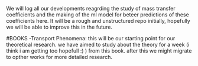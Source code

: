 We will log all our developments reagrding the study of mass transfer coefficients and the making of the ml model for beteer predictions of these coefficients here. It will be a rough and unstructured repo initially, hopefully we will be able to improve this in the future.

#BOOKS
-Transport Phenomena: this will be our starting point for our theoretical research. we have aimed to study about the theory for a week (i think i am getting too hopefull :) ) from this book. after this we might migrate to opther works for more detailed research.
